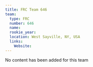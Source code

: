```yaml
---
title: FRC Team 646
team:
  type: FRC
  number: 646
  name: 
  rookie_year: 
  location: West Sayville, NY, USA
  links:
    Website: 
---
```

No content has been added for this team